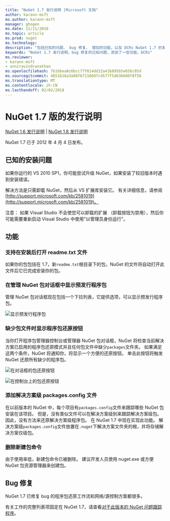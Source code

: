 ```yaml
---
title: "NuGet 1.7 发行说明 |Microsoft 文档"
author: karann-msft
ms.author: karann-msft
manager: ghogen
ms.date: 11/11/2016
ms.topic: article
ms.prod: nuget
ms.technology: 
description: "包括已知的问题、 bug 修复、 增加的功能，以及 DCRs NuGet 1.7 的发行说明。"
keywords: "NuGet 1.7 发行说明，bug 修复的已知问题，添加了一些功能，DCRs"
ms.reviewer:
- karann-msft
- unniravindranathan
ms.openlocfilehash: 7b16bea8c6bcc77f814dd32a43b895b5e656c95d
ms.sourcegitcommit: 4651b16a3a08f6711669fc4577f5d63b600f8f58
ms.translationtype: MT
ms.contentlocale: zh-CN
ms.lasthandoff: 02/02/2018
---
```

# <a name="nuget-17-release-notes"></a>NuGet 1.7 版的发行说明

[NuGet 1.6 发行说明](../release-notes/nuget-1.6.md) | [NuGet 1.8 发行说明](../release-notes/nuget-1.8.md)

NuGet 1.7 已于 2012 年 4 月 4 日发布。

## <a name="known-installation-issue"></a>已知的安装问题
如果你运行的 VS 2010 SP1，你可能尝试升级 NuGet，如果安装了较旧版本时遇到安装错误。

解决方法是只需卸载 NuGet，然后从 VS 扩展库安装它。  有关详细信息，请参阅 [http://support.microsoft.com/kb/2581019](http://support.microsoft.com/kb/2581019)。

注意： 如果 Visual Studio 不会使您可以卸载的扩展 （卸载按钮为禁用），然后你可能需要重新启动 Visual Studio 中使用"以管理员身份运行"。

## <a name="features"></a>功能

### <a name="support-opening-readmetxt-file-after-installation"></a>支持在安装后打开 readme.txt 文件
如果你的包包括在 1.7，新`readme.txt`根目录下的包，NuGet 的文件将自动打开此文件后它已完成安装你的包。

### <a name="show-prerelease-packages-in-the-manage-nuget-packages-dialog"></a>在管理 NuGet 包对话框中显示预发行程序包
管理 NuGet 包对话框现在包括一个下拉列表，它提供选项，可以显示预发行程序包。

![显示预发行程序包](./media/prerelease-dropdown.png)

### <a name="show-package-restore-button-when-package-files-are-missing"></a>缺少包文件时显示程序包还原按钮
当你打开程序包管理器控制台或管理器 NuGet 包对话框，NuGet 将检查当前解决方案已启用的程序包还原模式并且任何包文件中缺少`packages`文件夹。 如果满足这两个条件，NuGet 将通知你，将显示一个方便的还原按钮。 单击此按钮将触发 NuGet 还原所有缺少的程序包。

![在对话框的包还原按钮](./media/packagerestore-dialog.png)

![在控制台上的包还原按钮](./media/packagerestore-console.png)

### <a name="add-solution-level-packagesconfig-file"></a>添加解决方案级 packages.config 文件
在以前版本的 NuGet 中，每个项目有`packages.config`文件来跟踪哪些 NuGet 包安装在该项目。 但是，没有类似文件可以在解决方案级别来跟踪解决方案级包。 因此，没有方法来还原解决方案级程序包。
在 NuGet 1.7 中现在实现此功能。 解决方案级`packages.config`文件放置在`.nuget`下解决方案文件夹的根，并将存储解决方案仅级包。

### <a name="remove-new-package-command"></a>删除新建包命令
由于使用率低，新建包命令已被删除。 建议开发人员使用 nuget.exe 或方便 NuGet 包资源管理器来创建包。

## <a name="bug-fixes"></a>Bug 修复
NuGet 1.7 已修复 bug 的程序包还原工作流和网络/源控制方案都很多。

有关工作的完整列表项固定在 NuGet 1.7，请查看[对于此版本的 NuGet 问题跟踪程序](http://nuget.codeplex.com/workitem/list/advanced?keyword=&status=Closed&type=All&priority=All&release=NuGet%201.7&assignedTo=All&component=All&sortField=Votes&sortDirection=Descending&page=0)。
